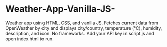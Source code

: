 # Weather-App-Vanilla-JS-
Weather app using HTML, CSS, and vanilla JS. Fetches current data from OpenWeather by city and displays city/country, temperature (°C), humidity, description, and icon. No frameworks. Add your API key in script.js and open index.html to run.
